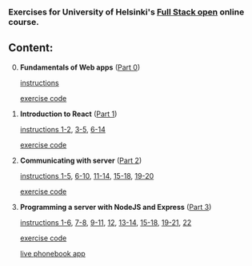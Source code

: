 ### Exercises for University of Helsinki's [Full Stack open](https://fullstackopen.com/) online course.

## Content:

0. **Fundamentals of Web apps**
([Part 0](https://fullstackopen.com/en/part0))

	[instructions](https://fullstackopen.com/en/part0/fundamentals_of_web_apps#exercises-0-1-0-6)

	[exercise code](part0)

1. **Introduction to React**
([Part 1](https://fullstackopen.com/en/part1))

	[instructions 1-2](https://fullstackopen.com/en/part1/introduction_to_react#exercises-1-1-1-2),
[3-5](https://fullstackopen.com/en/part1/java_script#exercises-1-3-1-5),
[6-14](https://fullstackopen.com/en/part1/a_more_complex_state_debugging_react_apps#exercises-1-6-1-14)

	[exercise code](part1)

2. **Communicating with server**
([Part 2](https://fullstackopen.com/en/part2))

	[instructions 1-5](https://fullstackopen.com/en/part2/rendering_a_collection_modules#exercises-2-1-2-5),
[6-10](https://fullstackopen.com/en/part2/forms#exercises-2-6-2-10),
[11-14](https://fullstackopen.com/en/part2/getting_data_from_server#exercises-2-11-2-14),
[15-18](https://fullstackopen.com/en/part2/altering_data_in_server#exercises-2-15-2-18), 
[19-20](https://fullstackopen.com/en/part2/adding_styles_to_react_app#exercises-2-19-2-20)

	[exercise code](part2)

3. **Programming a server with NodeJS and Express**
([Part 3](https://fullstackopen.com/en/part3))

	[instructions 1-6](https://fullstackopen.com/en/part3/node_js_and_express#exercises-3-1-3-6),
[7-8](https://fullstackopen.com/en/part3/node_js_and_express#exercises-3-7-3-8),
[9-11](https://fullstackopen.com/en/part3/deploying_app_to_internet#exercises-3-9-3-11),
[12](https://fullstackopen.com/en/part3/saving_data_to_mongo_db#exercise-3-12),
[13-14](https://fullstackopen.com/en/part3/saving_data_to_mongo_db#exercises-3-13-3-14),
[15-18](https://fullstackopen.com/en/part3/saving_data_to_mongo_db#exercises-3-15-3-18),
[19-21](https://fullstackopen.com/en/part3/validation_and_es_lint#exercises-3-19-3-21),
[22](https://fullstackopen.com/en/part3/validation_and_es_lint#exercise-3-22)

	[exercise code](part3)
	
	[live phonebook app](https://fso-phonebook-tim.fly.dev/)